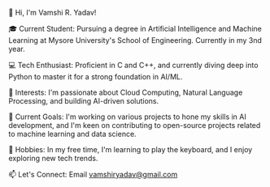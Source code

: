 👋 Hi, I'm Vamshi R. Yadav!

🎓 Current Student: Pursuing a degree in Artificial Intelligence and Machine Learning at Mysore University's School of Engineering. Currently in my 3nd year.

💻 Tech Enthusiast: Proficient in C and C++, and currently diving deep into Python to master it for a strong foundation in AI/ML.

🧠 Interests: I'm passionate about Cloud Computing, Natural Language Processing, and building AI-driven solutions.

🎯 Current Goals: I'm working on various projects to hone my skills in AI development, and I'm keen on contributing to open-source projects related to machine learning and data science.

🎹 Hobbies: In my free time, I'm learning to play the keyboard, and I enjoy exploring new tech trends.

📫 Let's Connect: Email  vamshiryadav@gmail.com
